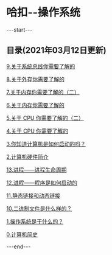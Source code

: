 # 哈扣--操作系统

---start---
## 目录(2021年03月12日更新)
[9.关于系统总线你需要了解的](https://hakou.net/p/9-system-bus/)

[8.关于外存你需要了解的](https://hakou.net/p/8-storage/)

[7.关于内存你需要了解的（二）](https://hakou.net/p/7-memory2/)

[6.关于内存你需要了解的](https://hakou.net/p/6-memory/)

[5.关于 CPU 你需要了解的（二）](https://hakou.net/p/5-cpu2/)

[4.关于 CPU 你需要了解的](https://hakou.net/p/4-cpu/)

[3.你知道计算机是如何启动的吗？](https://hakou.net/p/3-how-computer-boot/)

[2.计算机硬件简介](https://hakou.net/p/2-hardware/)

[13.进程——进程生命周期](https://hakou.net/p/13-process-lifecycle/)

[12.进程——程序是如何启动的](https://hakou.net/p/12-how-program-run/)

[11.静态链接和动态链接](https://hakou.net/p/11-dynamic-link-and-static-link/)

[10.二进制文件是什么样的？](https://hakou.net/p/10-binary-file/)

[1.操作系统是干什么的？](https://hakou.net/p/1-what-is-os/)

[0.计算机简史](https://hakou.net/p/0-computer-history/)

---end---

